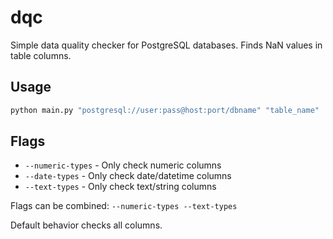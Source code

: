 # dqc

Simple data quality checker for PostgreSQL databases. Finds NaN values in table columns.

## Usage

```bash
python main.py "postgresql://user:pass@host:port/dbname" "table_name"
```

## Flags

- `--numeric-types` - Only check numeric columns
- `--date-types` - Only check date/datetime columns  
- `--text-types` - Only check text/string columns

Flags can be combined: `--numeric-types --text-types`

Default behavior checks all columns.

